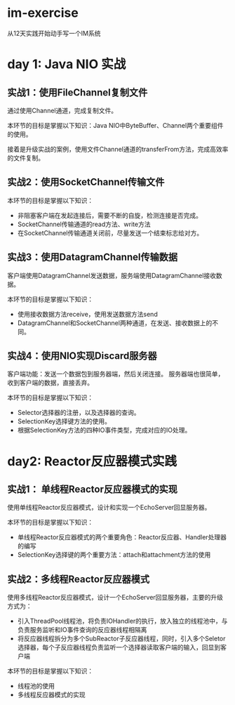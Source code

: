 # im-exercise
从12天实践开始动手写一个IM系统

# day 1: Java NIO 实战

## 实战1：使用FileChannel复制文件

通过使用Channel通道，完成复制文件。

本环节的目标是掌握以下知识：Java NIO中ByteBuffer、Channel两个重要组件的使用。

接着是升级实战的案例，使用文件Channel通道的transferFrom方法，完成高效率的文件复制。

## 实战2：使用SocketChannel传输文件

本环节的目标是掌握以下知识：
+ 非阻塞客户端在发起连接后，需要不断的自旋，检测连接是否完成。
+ SocketChannel传输通道的read方法、write方法
+ 在SocketChannel传输通道关闭前，尽量发送一个结束标志给对方。

## 实战3：使用DatagramChannel传输数据

客户端使用DatagramChannel发送数据，服务端使用DatagramChannel接收数据。

本环节的目标是掌握以下知识：

+ 使用接收数据方法receive，使用发送数据方法send
+ DatagramChannel和SocketChannel两种通道，在发送、接收数据上的不同。

## 实战4：使用NIO实现Discard服务器

客户端功能：发送一个数据包到服务器端，然后关闭连接。 服务器端也很简单，收到客户端的数据，直接丢弃。

本环节的目标是掌握以下知识：
+ Selector选择器的注册，以及选择器的查询。
+ SelectionKey选择键方法的使用。
+ 根据SelectionKey方法的四种IO事件类型，完成对应的IO处理。

# day2: Reactor反应器模式实践

## 实战1： 单线程Reactor反应器模式的实现

使用单线程Reactor反应器模式，设计和实现一个EchoServer回显服务器。

本环节的目标是掌握以下知识：

+ 单线程Reactor反应器模式的两个重要角色：Reactor反应器、Handler处理器的编写
+ SelectionKey选择键的两个重要方法：attach和attachment方法的使用

## 实战2：多线程Reactor反应器模式

使用多线程Reactor反应器模式，设计一个EchoServer回显服务器，主要的升级方式为：

+ 引入ThreadPool线程池，将负责IOHandler的执行，放入独立的线程池中，与负责服务监听和IO事件查询的反应器线程相隔离
+ 将反应器线程拆分为多个SubReactor子反应器线程，同时，引入多个Seletor选择器，每个子反应器线程负责监听一个选择器读取客户端的输入，回显到客户端

本环节的目标是掌握以下知识：

+ 线程池的使用
+ 多线程反应器模式的实现
